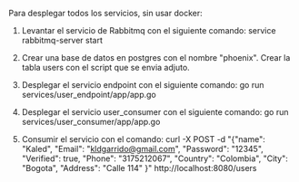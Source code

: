 Para desplegar todos los servicios, sin usar docker:

1. Levantar el servicio de Rabbitmq con el siguiente comando:
service rabbitmq-server start

2. Crear una base de datos en postgres con el nombre "phoenix". Crear la tabla users con el script que se envia adjuto.

3. Desplegar el servicio endpoint con el siguiente comando:
go run services/user_endpoint/app/app.go

4. Desplegar el servicio user_consumer con el siguiente comando:
go run services/user_consumer/app/app.go

5. Consumir el servicio con el comando:
curl -X POST -d "{\"name\": \"Kaled\", \"Email\": \"kldgarrido@gmail.com\", \"Password\": \"12345\", \"Verified\": true, \"Phone\": \"3175212067\", \"Country\": \"Colombia\", \"City\": \"Bogota\", \"Address\": \"Calle 114\" }" http://localhost:8080/users